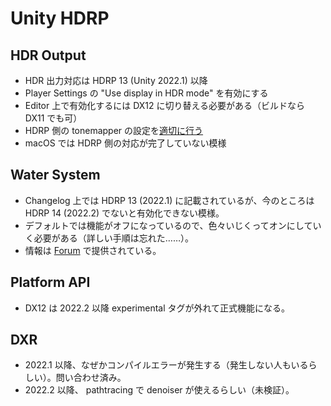 # Unity HDRP

## HDR Output

- HDR 出力対応は HDRP 13 (Unity 2022.1) 以降
- Player Settings の "Use display in HDR mode" を有効にする
- Editor 上で有効化するには DX12 に切り替える必要がある（ビルドなら DX11 でも可）
- HDRP 側の tonemapper の設定を[適切に行う](https://docs.unity3d.com/Packages/com.unity.render-pipelines.high-definition@14.0/manual/HDR-Output.html)
- macOS では HDRP 側の対応が完了していない模様

## Water System

- Changelog 上では HDRP 13 (2022.1) に記載されているが、今のところは HDRP 14 (2022.2) でないと有効化できない模様。
- デフォルトでは機能がオフになっているので、色々いじくってオンにしていく必要がある（詳しい手順は忘れた……）。
- 情報は [Forum](https://forum.unity.com/threads/water-system-for-the-high-definition-render-pipeline.1203751) で提供されている。

## Platform API

- DX12 は 2022.2 以降 experimental タグが外れて正式機能になる。

## DXR

- 2022.1 以降、なぜかコンパイルエラーが発生する（発生しない人もいるらしい）。問い合わせ済み。
- 2022.2 以降、 pathtracing で denoiser が使えるらしい（未検証）。
